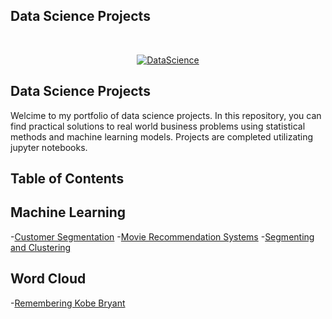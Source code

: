 <h2> Data Science Projects </h2> <br>
<p align="center">
  <a href="https://geniuslifedesign.github.io/Projects.github.io">
    <img alt="DataScience" title="DataScience" src="https://geniuslifedesign.github.io/Projects.github.io/assets/img/data-visualization.png">
  </a>
</p>

## Data Science Projects
Welcime to my portfolio of data science projects. In this repository, you can find practical solutions to real world business problems using statistical methods and machine learning models. Projects are completed utilizating jupyter notebooks.

## Table of Contents
## Machine Learning
-[Customer Segmentation](https://geniuslifedesign.github.io/Projects.github.io/Customer_Segmentation)
-[Movie Recommendation Systems](https://geniuslifedesign.github.io/Projects.github.io/Movie_Recommendation_Systems)
-[Segmenting and Clustering](https://geniuslifedesign.github.io/Projects.github.io/Segmenting_and_Clustering)

## Word Cloud
-[Remembering Kobe Bryant](https://geniuslifedesign.github.io/Projects.github.io/Words_of_Kobe)
  